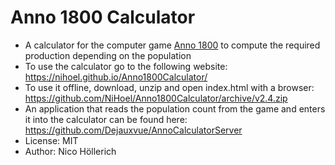 # Anno 1800 Calculator

* A calculator for the computer game [Anno 1800](https://www.ubisoft.com/de-de/game/anno-1800/) to compute the required production depending on the population 
* To use the calculator go to the following website: https://nihoel.github.io/Anno1800Calculator/
* To use it offline, download, unzip and open index.html with a browser: https://github.com/NiHoel/Anno1800Calculator/archive/v2.4.zip
* An application that reads the population count from the game and enters it into the calculator can be found here: https://github.com/Dejauxvue/AnnoCalculatorServer
* License: MIT
* Author: Nico Höllerich
